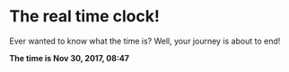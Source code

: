 # The real time clock!

Ever wanted to know what the time is? Well, your journey is about to end!

**The time is Nov 30, 2017, 08:47**